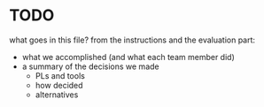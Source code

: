 # TODO

what goes in this file? from the instructions and the evaluation part:

- what we accomplished (and what each team member did)
- a summary of the decisions we made
    - PLs and tools
    - how decided
    - alternatives
